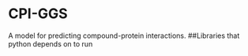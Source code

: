 # CPI-GGS
A model for predicting compound-protein interactions.
##Libraries that python depends on to run
